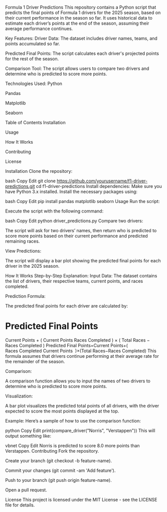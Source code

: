 Formula 1 Driver Predictions
This repository contains a Python script that predicts the final points of Formula 1 drivers for the 2025 season, based on their current performance in the season so far. It uses historical data to estimate each driver’s points at the end of the season, assuming their average performance continues.

Key Features:
Driver Data: The dataset includes driver names, teams, and points accumulated so far.

Predicted Final Points: The script calculates each driver's projected points for the rest of the season.

Comparison Tool: The script allows users to compare two drivers and determine who is predicted to score more points.

Technologies Used:
Python

Pandas

Matplotlib

Seaborn

Table of Contents
Installation

Usage

How It Works

Contributing

License

Installation
Clone the repository:

bash
Copy
Edit
git clone https://github.com/yourusername/f1-driver-predictions.git
cd f1-driver-predictions
Install dependencies: Make sure you have Python 3.x installed. Install the necessary packages using:

bash
Copy
Edit
pip install pandas matplotlib seaborn
Usage
Run the script:

Execute the script with the following command:

bash
Copy
Edit
python driver_predictions.py
Compare two drivers:

The script will ask for two drivers’ names, then return who is predicted to score more points based on their current performance and predicted remaining races.

View Predictions:

The script will display a bar plot showing the predicted final points for each driver in the 2025 season.

How It Works
Step-by-Step Explanation:
Input Data: The dataset contains the list of drivers, their respective teams, current points, and races completed.

Prediction Formula:

The predicted final points for each driver are calculated by:

Predicted Final Points
=
Current Points
+
(
Current Points
Races Completed
)
×
(
Total Races
−
Races Completed
)
Predicted Final Points=Current Points+( 
Races Completed
Current Points
​
 )×(Total Races−Races Completed)
This formula assumes that drivers continue performing at their average rate for the remainder of the season.

Comparison:

A comparison function allows you to input the names of two drivers to determine who is predicted to score more points.

Visualization:

A bar plot visualizes the predicted total points of all drivers, with the driver expected to score the most points displayed at the top.

Example:
Here’s a sample of how to use the comparison function:

python
Copy
Edit
print(compare_driver("Norris", "Verstappen"))
This will output something like:

vbnet
Copy
Edit
Norris is predicted to score 8.0 more points than Verstappen.
Contributing
Fork the repository.

Create your branch (git checkout -b feature-name).

Commit your changes (git commit -am 'Add feature').

Push to your branch (git push origin feature-name).

Open a pull request.

License
This project is licensed under the MIT License - see the LICENSE file for details.

